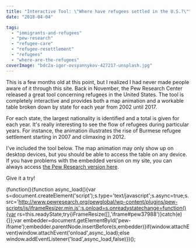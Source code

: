 ```yaml
---
title: "Interactive Tool: \"Where have refugees settled in the U.S.?\""
date: "2018-04-04"

tags: 
  - "immigrants-and-refugees"
  - "pew-research"
  - "refugee-care"
  - "refugee-resettlement"
  - "refugees"
  - "where-are-the-refugees"
coverImage: "bdc2a-igor-ovsyannykov-427217-unsplash.jpg"
---
```


This is a few months old at this point, but I realized I had never made people aware of it through this site. Back in November, the Pew Research Center released a great tool concerning refugees in the United States. The tool is completely interactive and provides both a map animation and a workable table broken down by state for each year from 2002 until 2017.

For each state, the largest nationality is identified and a total is given for each year. It's really interesting to see the flow of refugees during particular years. For instance, the animation illustrates the rise of Burmese refugee settlement starting in 2007 and climaxing in 2012.

I've included the tool below. The map animation may only show up on desktop devices, but you should be able to access the table on any device. If you have problems with the embedded version on my site, you can always access [the Pew Research version here](http://www.pewglobal.org/interactives/where-have-refugees-settled-in-the-u-s/).

Give it a try!

 (function(){function async\_load(){var s=document.createElement('script');s.type='text/javascript';s.async=true;s.src='http://www.pewresearch.org/pewglobal/wp-content/plugins/pew-scripts/js/iframeResizer.min.js';s.onload=s.onreadystatechange=function(){var rs=this.readyState;try{iFrameResize(\[\],'iframe#pew37988')}catch(e){}};var embedder=document.getElementById('pew-iframe');embedder.parentNode.insertBefore(s,embedder)}if(window.attachEvent)window.attachEvent('onload',async\_load);else window.addEventListener('load',async\_load,false)})();
